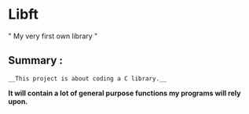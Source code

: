 # Libft
" My very first own library "

## Summary : 
	__This project is about coding a C library.__
__It will contain a lot of general purpose functions my programs will rely upon.__
